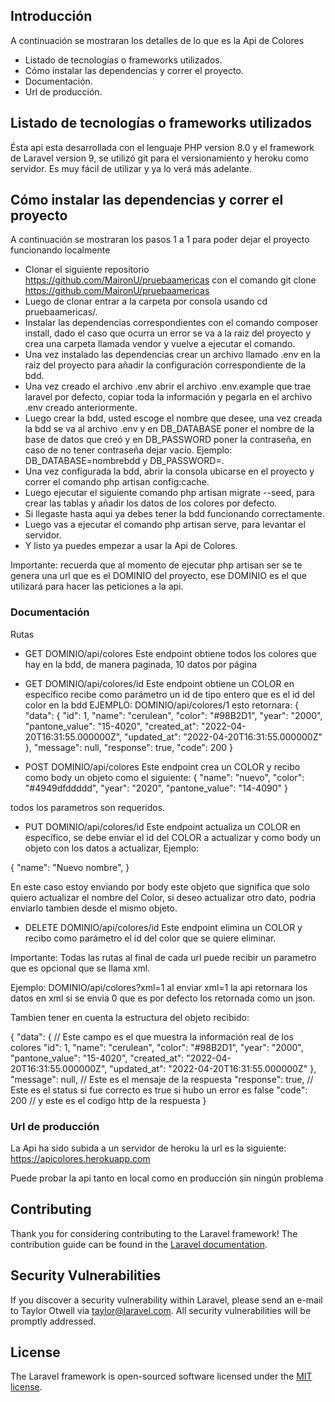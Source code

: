 ## Introducción

A continuación se mostraran los detalles de lo que es la Api de Colores

- Listado de tecnologías o frameworks utilizados.
- Cómo instalar las dependencias y correr el proyecto.
- Documentación.
- Url de producción.

## Listado de tecnologías o frameworks utilizados

Ésta api esta desarrollada con el lenguaje PHP version 8.0 y el framework de Laravel version 9, se utilizó git para el versionamiento y heroku como servidor. Es muy fácil de utilizar y ya lo verá más adelante.

## Cómo instalar las dependencias y correr el proyecto

A continuación se mostraran los pasos 1 a 1 para poder dejar el proyecto funcionando localmente

-  Clonar el siguiente repositorio https://github.com/MaironU/pruebaamericas con el comando git clone https://github.com/MaironU/pruebaamericas
- Luego de clonar entrar a la carpeta por consola usando cd pruebaamericas/.
- Instalar las dependencias correspondientes con el comando composer install, dado el caso que ocurra un error se va a la raiz del proyecto y crea una carpeta llamada vendor y vuelve a ejecutar el comando.
- Una vez instalado las dependencias crear un archivo llamado .env en la raiz del proyecto para añadir la configuración correspondiente de la bdd.
- Una vez creado el archivo .env abrir el archivo .env.example que trae laravel por defecto, copiar toda la información y pegarla en el archivo .env creado anteriormente.
- Luego crear la bdd, usted escoge el nombre que desee, una vez creada la bdd se va al archivo .env y en DB_DATABASE poner el nombre de la base de datos que creó y en DB_PASSWORD poner la contraseña, en caso de no tener contraseña dejar vacío. Ejemplo: DB_DATABASE=nombrebdd y DB_PASSWORD=.
- Una vez configurada la bdd, abrir la consola ubicarse en el proyecto y correr el comando php artisan config:cache.
- Luego ejecutar el siguiente comando php artisan migrate --seed, para crear las tablas y añadir los datos de los colores por defecto.
- Si llegaste hasta aqui ya debes tener la bdd funcionando correctamente.
- Luego vas a ejecutar el comando php artisan serve, para levantar el servidor.
- Y listo ya puedes empezar a usar la Api de Colores.

Importante: recuerda que al momento de ejecutar php artisan ser se te genera una url que es el DOMINIO del proyecto, ese DOMINIO es el que utilizará para hacer las peticiones a la api.

### Documentación

Rutas

- GET DOMINIO/api/colores Este endpoint obtiene todos los colores que hay en la bdd, de manera paginada, 10 datos por página

- GET DOMINIO/api/colores/id Este endpoint obtiene un COLOR en específico recibe como parámetro un id de tipo entero que es el id del color en la bdd EJEMPLO: DOMINIO/api/colores/1 esto retornara: 
{
    "data": {
        "id": 1,
        "name": "cerulean",
        "color": "#98B2D1",
        "year": "2000",
        "pantone_value": "15-4020",
        "created_at": "2022-04-20T16:31:55.000000Z",
        "updated_at": "2022-04-20T16:31:55.000000Z"
    },
    "message": null,
    "response": true,
    "code": 200
}

- POST DOMINIO/api/colores Este endpoint crea un COLOR y recibo como body un objeto como el siguiente: 
{
	"name": "nuevo",
	"color": "#4949dfddddd",
	"year": "2020",
	"pantone_value": "14-4090"
}

todos los parametros son requeridos.

- PUT DOMINIO/api/colores/id Este endpoint actualiza un COLOR en específico,  se debe enviar el id del COLOR a actualizar y como body un objeto con los datos a actualizar, Ejemplo:

{
	"name": "Nuevo nombre",
}

En este caso estoy enviando por body este objeto que significa que solo quiero actualizar el nombre del Color, si deseo actualizar otro dato, podria enviarlo tambien desde el mismo objeto.

- DELETE DOMINIO/api/colores/id Este endpoint elimina un COLOR y recibo como parámetro el id del color que se quiere eliminar.


Importante: Todas las rutas al final de cada url puede recibir un parametro que es opcional que se llama xml.

Ejemplo: DOMINIO/api/colores?xml=1 al enviar xml=1 la api retornara los datos en xml si se envia 0 que es por defecto los retornada como un json.

Tambien tener en cuenta la estructura del objeto recibido:

{
    "data": {  // Este campo es el que muestra la información real de los colores
        "id": 1,
        "name": "cerulean",
        "color": "#98B2D1",
        "year": "2000",
        "pantone_value": "15-4020",
        "created_at": "2022-04-20T16:31:55.000000Z",
        "updated_at": "2022-04-20T16:31:55.000000Z"
    },
    "message": null, // Este es el mensaje de la respuesta
    "response": true, // Este es el status si fue correcto es true si hubo un error es false
    "code": 200 // y este es el codigo http de la respuesta
}


### Url de producción

La Api ha sido subida a un servidor de heroku la url es la siguiente:
https://apicolores.herokuapp.com

Puede probar la api tanto en local como en producción sin ningún problema

## Contributing

Thank you for considering contributing to the Laravel framework! The contribution guide can be found in the [Laravel documentation](https://laravel.com/docs/contributions).

## Security Vulnerabilities

If you discover a security vulnerability within Laravel, please send an e-mail to Taylor Otwell via [taylor@laravel.com](mailto:taylor@laravel.com). All security vulnerabilities will be promptly addressed.

## License

The Laravel framework is open-sourced software licensed under the [MIT license](https://opensource.org/licenses/MIT).
